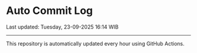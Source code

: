 # Auto Commit Log

Last updated: Tuesday, 23-09-2025 16:14 WIB

---

This repository is automatically updated every hour using GitHub Actions.
